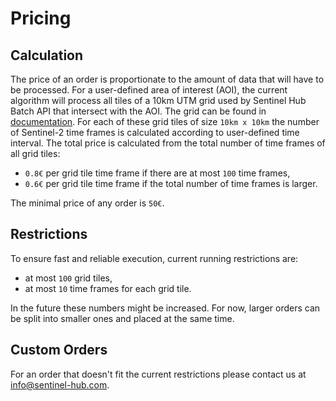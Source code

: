 # Pricing

## Calculation

The price of an order is proportionate to the amount of data that will have to be processed. For a user-defined area of interest (AOI), the current algorithm will process all tiles of a 10km UTM grid used by Sentinel Hub Batch API that intersect with the AOI. The grid can be found in [documentation](https://docs.sentinel-hub.com/api/latest/api/batch/#tiling-grids). For each of these grid tiles of size `10km x 10km` the number of Sentinel-2 time frames is calculated according to user-defined time interval. The total price is calculated from the total number of time frames of all grid tiles:

- `0.8€` per grid tile time frame if there are at most `100` time frames,
- `0.6€` per grid tile time frame if the total number of time frames is larger.

The minimal price of any order is `50€`.

## Restrictions

To ensure fast and reliable execution, current running restrictions are:

- at most `100` grid tiles,
- at most `10` time frames for each grid tile.

In the future these numbers might be increased. For now, larger orders can be split into smaller ones and placed at the same time.

## Custom Orders

For an order that doesn't fit the current restrictions please contact us at [info@sentinel-hub.com](mailto:info@sentinel-hub.com).
